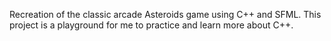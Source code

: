 Recreation of the classic arcade Asteroids game using C++ and SFML. This project is a playground for me to practice and learn more about C++.
